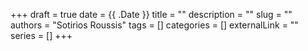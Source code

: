 +++ 
draft = true
date = {{ .Date }}
title = ""
description = ""
slug = ""
authors = "Sotirios Roussis"
tags = []
categories = []
externalLink = ""
series = []
+++
